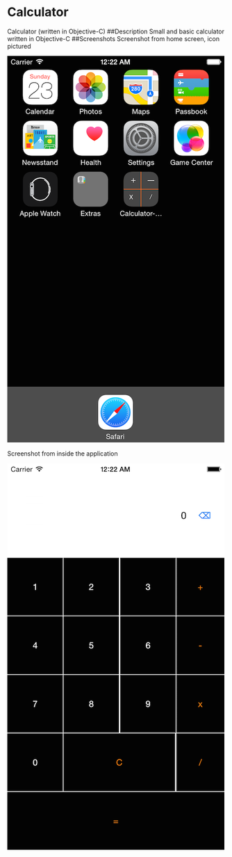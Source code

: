 # Calculator
Calculator (written in Objective-C)
##Description
Small and basic calculator written in Objective-C
##Screenshots
Screenshot from home screen, icon pictured

![image](screenshot-icon.png)

Screenshot from inside the application

![image](screenshot.png)